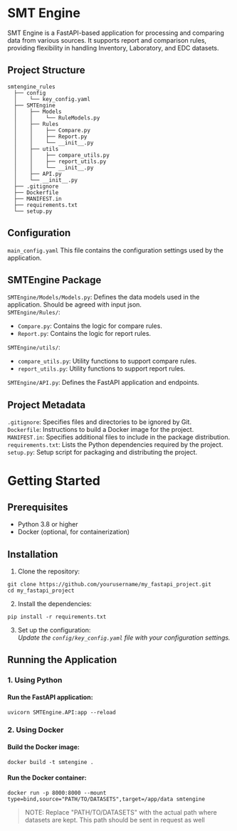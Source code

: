 # SMT Engine

SMT Engine is a FastAPI-based application for processing and comparing data from various sources. It supports report and comparison rules, providing flexibility in handling Inventory, Laboratory, and EDC datasets.

## Project Structure

```plaintext
smtengine_rules
  ├── config
  │    └── key_config.yaml
  ├── SMTEngine
  │    ├── Models
  │    │    └── RuleModels.py
  │    ├── Rules
  │    │    ├── Compare.py
  │    │    ├── Report.py
  │    │    └── __init__.py
  │    ├── utils
  │    │    ├── compare_utils.py
  │    │    ├── report_utils.py
  │    │    └── __init__.py
  │    ├── API.py
  │    └── __init__.py
  ├── .gitignore
  ├── Dockerfile
  ├── MANIFEST.in
  ├── requirements.txt
  └── setup.py
```

## Configuration
`main_config.yaml` This file contains the configuration settings used by the application.
## SMTEngine Package
`SMTEngine/Models/Models.py`: Defines the data models used in the application. Should be agreed with input json.  
`SMTEngine/Rules/`:
* `Compare.py`: Contains the logic for compare rules.
* `Report.py`: Contains the logic for report rules.

`SMTEngine/utils/`:
* `compare_utils.py`: Utility functions to support compare rules.
* `report_utils.py`: Utility functions to support report rules.

`SMTEngine/API.py`: Defines the FastAPI application and endpoints.

## Project Metadata
`.gitignore`: Specifies files and directories to be ignored by Git.  
`Dockerfile`: Instructions to build a Docker image for the project.  
`MANIFEST.in`: Specifies additional files to include in the package distribution.  
`requirements.txt`: Lists the Python dependencies required by the project.  
`setup.py`: Setup script for packaging and distributing the project.  


# Getting Started
## Prerequisites
* Python 3.8 or higher  
* Docker (optional, for containerization)

## Installation
1. Clone the repository:
```
git clone https://github.com/yourusername/my_fastapi_project.git
cd my_fastapi_project
```
2. Install the dependencies:
```
pip install -r requirements.txt
```
3. Set up the configuration:  
*Update the `config/key_config.yaml` file with your configuration settings.*

## Running the Application
### 1. Using Python
#### Run the FastAPI application:
```
uvicorn SMTEngine.API:app --reload
```
### 2. Using Docker
#### Build the Docker image:
```
docker build -t smtengine .
```
#### Run the Docker container:
```
docker run -p 8000:8000 --mount type=bind,source="PATH/TO/DATASETS",target=/app/data smtengine
```
> NOTE: Replace "PATH/TO/DATASETS" with the actual path where datasets are kept. This path should be sent in request as well
